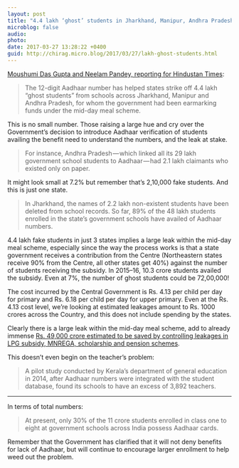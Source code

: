 ```yaml
---
layout: post
title: "4.4 lakh ‘ghost’ students in Jharkhand, Manipur, Andhra Pradesh"
microblog: false
audio: 
photo: 
date: 2017-03-27 13:28:22 +0400
guid: http://chirag.micro.blog/2017/03/27/lakh-ghost-students.html
---
```

<p><a href="http://www.hindustantimes.com/india-news/midday-meal-scheme-aadhaar-exposes-4-4-lakh-ghost-students-across-3-states/story-9Kna9AHXQYX59bn4bzvrzO.html" target="_blank">Moushumi Das Gupta and Neelam Pandey, reporting for Hindustan Times</a>:</p>
<blockquote>The 12-digit Aadhaar number has helped states strike off 4.4 lakh “ghost students” from schools across Jharkhand, Manipur and Andhra Pradesh, for whom the government had been earmarking funds under the mid-day meal scheme.</blockquote>
<p>This is no small number. Those raising a large hue and cry over the Government’s decision to introduce Aadhaar verification of students availing the benefit need to understand the numbers, and the leak at stake.</p>
<blockquote>For instance, Andhra Pradesh — which linked all its 29 lakh government school students to Aadhaar — had 2.1 lakh claimants who existed only on paper.</blockquote>
<p>It might look small at 7.2% but remember that’s 2,10,000 fake students. And this is just one state.</p>
<blockquote>In Jharkhand, the names of 2.2 lakh non-existent students have been deleted from school records. So far, 89% of the 48 lakh students enrolled in the state’s government schools have availed of Aadhaar numbers.</blockquote>
<p>4.4 lakh fake students in just 3 states implies a large leak within the mid-day meal scheme, especially since the way the process works is that a state government receives a contribution from the Centre (Northeastern states receive 90% from the Centre, all other states get 40%) against the number of students receiving the subsidy. In 2015–16, 10.3 crore students availed the subsidy. Even at 7%, the number of ghost students could be 72,00,000!</p>
<p>The cost incurred by the Central Government is Rs. 4.13 per child per day for primary and Rs. 6.18 per child per day for upper primary. Even at the Rs. 4.13 cost level, we’re looking at estimated leakages amount to Rs. 1000 crores across the Country, and this does not include spending by the states.</p>
<p>Clearly there is a large leak within the mid-day meal scheme, add to already immense <a href="http://www.hindustantimes.com/india-news/aadhaar-data-base-fully-safe-and-secure-says-uidai/story-rMkGys9n1UMnzyKO04BAeM.html" target="_blank">Rs. 49,000 crore estimated to be saved by controlling leakages in LPG subsidy, MNREGA, scholarship and pension schemes</a>.</p>
<p>This doesn’t even begin on the teacher’s problem:</p>
<blockquote>A pilot study conducted by Kerala’s department of general education in 2014, after Aadhaar numbers were integrated with the student database, found its schools to have an excess of 3,892 teachers.</blockquote>
<hr>

<p>In terms of total numbers:</p>
<blockquote>At present, only 30% of the 11 crore students enrolled in class one to eight at government schools across India possess Aadhaar cards.</blockquote>
<p>Remember that the Government has clarified that it will not deny benefits for lack of Aadhaar, but will continue to encourage larger enrollment to help weed out the problem.</p>
